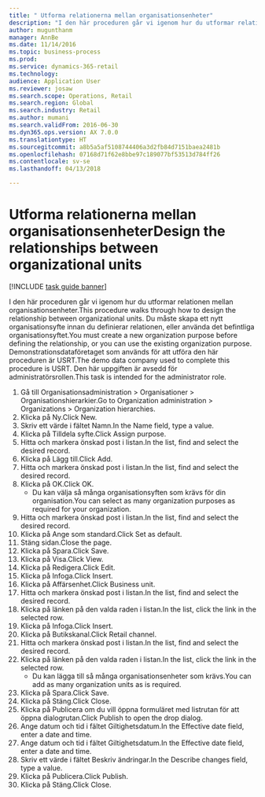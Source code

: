 ```yaml
--- 
title: " Utforma relationerna mellan organisationsenheter"
description: "I den här proceduren går vi igenom hur du utformar relationen mellan organisationsenheter."
author: mugunthanm
manager: AnnBe
ms.date: 11/14/2016
ms.topic: business-process
ms.prod: 
ms.service: dynamics-365-retail
ms.technology: 
audience: Application User
ms.reviewer: josaw
ms.search.scope: Operations, Retail
ms.search.region: Global
ms.search.industry: Retail
ms.author: mumani
ms.search.validFrom: 2016-06-30
ms.dyn365.ops.version: AX 7.0.0
ms.translationtype: HT
ms.sourcegitcommit: a8b5a5af5108744406a3d2fb84d7151baea2481b
ms.openlocfilehash: 07168d71f62e8bbe97c189077bf53513d784ff26
ms.contentlocale: sv-se
ms.lasthandoff: 04/13/2018

---
```

# <a name="design-the-relationships-between-organizational-units"></a><span data-ttu-id="34ab8-103"> Utforma relationerna mellan organisationsenheter</span><span class="sxs-lookup"><span data-stu-id="34ab8-103">Design the relationships between organizational units</span></span>

[!INCLUDE [task guide banner](../includes/task-guide-banner.md)]

<span data-ttu-id="34ab8-104">I den här proceduren går vi igenom hur du utformar relationen mellan organisationsenheter.</span><span class="sxs-lookup"><span data-stu-id="34ab8-104">This procedure walks through how to design the relationship between organizational units.</span></span> <span data-ttu-id="34ab8-105">Du måste skapa ett nytt organisationsyfte innan du definierar relationen, eller använda det befintliga organisationsyftet.</span><span class="sxs-lookup"><span data-stu-id="34ab8-105">You must create a new organization purpose before defining the relationship, or you can use the existing organization purpose.</span></span> <span data-ttu-id="34ab8-106">Demonstrationsdataföretaget som används för att utföra den här proceduren är USRT.</span><span class="sxs-lookup"><span data-stu-id="34ab8-106">The demo data company used to complete this procedure is USRT.</span></span> <span data-ttu-id="34ab8-107">Den här uppgiften är avsedd för administratörsrollen.</span><span class="sxs-lookup"><span data-stu-id="34ab8-107">This task is intended for the administrator role.</span></span>

1. <span data-ttu-id="34ab8-108">Gå till Organisationsadministration > Organisationer > Organisationshierarkier.</span><span class="sxs-lookup"><span data-stu-id="34ab8-108">Go to Organization administration > Organizations > Organization hierarchies.</span></span>
2. <span data-ttu-id="34ab8-109">Klicka på Ny.</span><span class="sxs-lookup"><span data-stu-id="34ab8-109">Click New.</span></span>
3. <span data-ttu-id="34ab8-110">Skriv ett värde i fältet Namn.</span><span class="sxs-lookup"><span data-stu-id="34ab8-110">In the Name field, type a value.</span></span>
4. <span data-ttu-id="34ab8-111">Klicka på Tilldela syfte.</span><span class="sxs-lookup"><span data-stu-id="34ab8-111">Click Assign purpose.</span></span>
5. <span data-ttu-id="34ab8-112">Hitta och markera önskad post i listan.</span><span class="sxs-lookup"><span data-stu-id="34ab8-112">In the list, find and select the desired record.</span></span>
6. <span data-ttu-id="34ab8-113">Klicka på Lägg till.</span><span class="sxs-lookup"><span data-stu-id="34ab8-113">Click Add.</span></span>
7. <span data-ttu-id="34ab8-114">Hitta och markera önskad post i listan.</span><span class="sxs-lookup"><span data-stu-id="34ab8-114">In the list, find and select the desired record.</span></span>
8. <span data-ttu-id="34ab8-115">Klicka på OK.</span><span class="sxs-lookup"><span data-stu-id="34ab8-115">Click OK.</span></span>
    * <span data-ttu-id="34ab8-116">Du kan välja så många organisationsyften som krävs för din organisation.</span><span class="sxs-lookup"><span data-stu-id="34ab8-116">You can select as many organization purposes as required for your organization.</span></span>  
9. <span data-ttu-id="34ab8-117">Hitta och markera önskad post i listan.</span><span class="sxs-lookup"><span data-stu-id="34ab8-117">In the list, find and select the desired record.</span></span>
10. <span data-ttu-id="34ab8-118">Klicka på Ange som standard.</span><span class="sxs-lookup"><span data-stu-id="34ab8-118">Click Set as default.</span></span>
11. <span data-ttu-id="34ab8-119">Stäng sidan.</span><span class="sxs-lookup"><span data-stu-id="34ab8-119">Close the page.</span></span>
12. <span data-ttu-id="34ab8-120">Klicka på Spara.</span><span class="sxs-lookup"><span data-stu-id="34ab8-120">Click Save.</span></span>
13. <span data-ttu-id="34ab8-121">Klicka på Visa.</span><span class="sxs-lookup"><span data-stu-id="34ab8-121">Click View.</span></span>
14. <span data-ttu-id="34ab8-122">Klicka på Redigera.</span><span class="sxs-lookup"><span data-stu-id="34ab8-122">Click Edit.</span></span>
15. <span data-ttu-id="34ab8-123">Klicka på Infoga.</span><span class="sxs-lookup"><span data-stu-id="34ab8-123">Click Insert.</span></span>
16. <span data-ttu-id="34ab8-124">Klicka på Affärsenhet.</span><span class="sxs-lookup"><span data-stu-id="34ab8-124">Click Business unit.</span></span>
17. <span data-ttu-id="34ab8-125">Hitta och markera önskad post i listan.</span><span class="sxs-lookup"><span data-stu-id="34ab8-125">In the list, find and select the desired record.</span></span>
18. <span data-ttu-id="34ab8-126">Klicka på länken på den valda raden i listan.</span><span class="sxs-lookup"><span data-stu-id="34ab8-126">In the list, click the link in the selected row.</span></span>
19. <span data-ttu-id="34ab8-127">Klicka på Infoga.</span><span class="sxs-lookup"><span data-stu-id="34ab8-127">Click Insert.</span></span>
20. <span data-ttu-id="34ab8-128">Klicka på Butikskanal.</span><span class="sxs-lookup"><span data-stu-id="34ab8-128">Click Retail channel.</span></span>
21. <span data-ttu-id="34ab8-129">Hitta och markera önskad post i listan.</span><span class="sxs-lookup"><span data-stu-id="34ab8-129">In the list, find and select the desired record.</span></span>
22. <span data-ttu-id="34ab8-130">Klicka på länken på den valda raden i listan.</span><span class="sxs-lookup"><span data-stu-id="34ab8-130">In the list, click the link in the selected row.</span></span>
    * <span data-ttu-id="34ab8-131">Du kan lägga till så många organisationsenheter som krävs.</span><span class="sxs-lookup"><span data-stu-id="34ab8-131">You can add as many organization units as is required.</span></span>  
23. <span data-ttu-id="34ab8-132">Klicka på Spara.</span><span class="sxs-lookup"><span data-stu-id="34ab8-132">Click Save.</span></span>
24. <span data-ttu-id="34ab8-133">Klicka på Stäng.</span><span class="sxs-lookup"><span data-stu-id="34ab8-133">Click Close.</span></span>
25. <span data-ttu-id="34ab8-134">Klicka på Publicera om du vill öppna formuläret med listrutan för att öppna dialogrutan.</span><span class="sxs-lookup"><span data-stu-id="34ab8-134">Click Publish to open the drop dialog.</span></span>
26. <span data-ttu-id="34ab8-135">Ange datum och tid i fältet Giltighetsdatum.</span><span class="sxs-lookup"><span data-stu-id="34ab8-135">In the Effective date field, enter a date and time.</span></span>
27. <span data-ttu-id="34ab8-136">Ange datum och tid i fältet Giltighetsdatum.</span><span class="sxs-lookup"><span data-stu-id="34ab8-136">In the Effective date field, enter a date and time.</span></span>
28. <span data-ttu-id="34ab8-137">Skriv ett värde i fältet Beskriv ändringar.</span><span class="sxs-lookup"><span data-stu-id="34ab8-137">In the Describe changes field, type a value.</span></span>
29. <span data-ttu-id="34ab8-138">Klicka på Publicera.</span><span class="sxs-lookup"><span data-stu-id="34ab8-138">Click Publish.</span></span>
30. <span data-ttu-id="34ab8-139">Klicka på Stäng.</span><span class="sxs-lookup"><span data-stu-id="34ab8-139">Click Close.</span></span>


